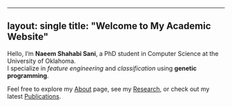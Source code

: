 
---
layout: single
title: "Welcome to My Academic Website"
---

Hello, I’m **Naeem Shahabi Sani**, a PhD student in Computer Science at the University of Oklahoma.  
I specialize in *feature engineering* and *classification* using **genetic programming**.

Feel free to explore my [About](/about/) page, see my [Research](/research/), or check out my latest [Publications](/publications/). 
